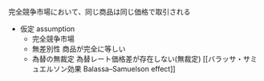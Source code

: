 完全競争市場において、同じ商品は同じ価格で取引される
- 仮定 assumption
    - 完全競争市場
    - 無差別性
        商品が完全に等しい
    - 為替の無裁定
        為替レート価格差が存在しない(無裁定)
[[バラッサ・サミュエルソン効果 Balassa–Samuelson effect]]
